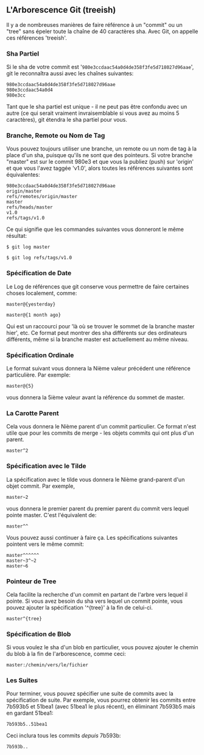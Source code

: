 ## L'Arborescence Git (treeish) ##

Il y a de nombreuses manières de faire référence à un "commit" ou un "tree"
sans épeler toute la chaîne de 40 caractères sha. Avec Git, on appelle ces
références 'treeish'.

### Sha Partiel ###

Si le sha de votre commit est '<code>980e3ccdaac54a0d4de358f3fe5d718027d96aae</code>',
git le reconnaîtra aussi avec les chaînes suivantes:

	980e3ccdaac54a0d4de358f3fe5d718027d96aae
	980e3ccdaac54a0d4
	980e3cc

Tant que le sha partiel est unique - il ne peut pas être confondu avec un autre
(ce qui serait vraiment invraisemblable si vous avez au moins 5 caractères),
git étendra le sha partiel pour vous.

### Branche, Remote ou Nom de Tag ###

Vous pouvez toujours utiliser une branche, un remote ou un nom de tag à la
place d'un sha, puisque qu'ils ne sont que des pointeurs. Si votre branche
"master" est sur le commit 980e3 et que vous la publiez (push) sur 'origin'
et que vous l'avez taggée 'v1.0', alors toutes les références suivantes
sont équivalentes:

	980e3ccdaac54a0d4de358f3fe5d718027d96aae
	origin/master
	refs/remotes/origin/master
	master
	refs/heads/master
	v1.0
	refs/tags/v1.0

Ce qui signifie que les commandes suivantes vous donneront le même résultat:

	$ git log master
	
	$ git log refs/tags/v1.0
	
### Spécification de Date ###

Le Log de références que git conserve vous permettre de faire certaines choses
localement, comme:

	master@{yesterday}

	master@{1 month ago}

Qui est un raccourci pour
'là où se trouver le sommet de la branche master hier', etc. Ce format peut
montrer des sha différents sur des ordinateurs différents, même si la branche
master est actuellement au même niveau.

### Spécification Ordinale ###

Le format suivant vous donnera la Nième valeur précédent une référence
particulière. Par exemple:

	master@{5}

vous donnera la 5ième valeur avant la référence du sommet de master.
	
### La Carotte Parent ###

Cela vous donnera le Nième parent d'un commit particulier. Ce format n'est
utile que pour les commits de merge - les objets commits qui ont plus
d'un parent.

	master^2
	
	
### Spécification avec le Tilde ###

La spécification avec le tilde vous donnera le Nième grand-parent d'un objet
commit. Par exemple,

	master~2

vous donnera le premier parent du premier parent du commit vers lequel pointe
master. C'est l'équivalent de:

	master^^

Vous pouvez aussi continuer à faire ça. Les spécifications suivantes pointent
vers le même commit:

	master^^^^^^
	master~3^~2
	master~6

### Pointeur de Tree ###

Cela facilite la recherche d'un commit en partant de l'arbre vers lequel
il pointe. Si vous avez besoin du sha vers lequel un commit pointe,
vous pouvez ajouter la spécification '^{tree}' à la fin de celui-ci.

	master^{tree}

### Spécification de Blob ###

Si vous voulez le sha d'un blob en particulier, vous pouvez ajouter le chemin
du blob à la fin de l'arborescence, comme ceci:

	master:/chemin/vers/le/fichier
	
### Les Suites ###

Pour terminer, vous pouvez spécifier une suite de commits avec la spécification
de suite. Par exemple, vous pourrez obtenir les commits entre 7b593b5 et 51bea1
(avec 51bea1 le plus récent), en éliminant 7b593b5 mais en gardant 51bea1:

	7b593b5..51bea1

Ceci inclura tous les commits *depuis* 7b593b:

	7b593b.. 
	
	
